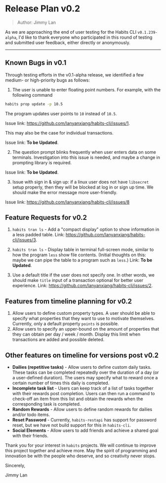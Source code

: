# Release Plan v0.2

> Author: Jimmy Lan

As we are approaching the end of user testing for the Habits CLI `v0.1.239-alpha`, I'd like to thank everyone who participated in this round of testing and submitted user feedback, either directly or anonymously.

---

## Known Bugs in v0.1

Through testing efforts in the v0.1-alpha release, we identified a few medium- or high-priority bugs as follows:

1. The user is unable to enter floating point numbers. For example, with the following command
```bash
habits prop update -p 10.5
```

The program updates user points to `10` instead of `10.5`.

Issue link: https://github.com/lanyanxiang/habits-cli/issues/1.

This may also be the case for individual transactions.

Issue link: **To be Updated**.

2. The question prompt blinks frequently when user enters data on some terminals. Investigation into this issue is needed, and maybe a change in prompting library is required.

Issue link: **To be Updated**.

3. Issue with sign in & sign up: if a linux user does not have `libsecret` setup properly, then they will be blocked at log in or sign up time. We should make the error message more user-friendly.

Issue link: https://github.com/lanyanxiang/habits-cli/issues/8

## Feature Requests for v0.2

1. `habits tran ls` - Add a "compact display" option to show information in a less padded table. Link: https://github.com/lanyanxiang/habits-cli/issues/3.

2. `habits tran ls` - Display table in terminal full-screen mode, similar to how the program `less` show file contents. (Initial thoughts on this: maybe we can pipe the table to a program such as `less`.) Link: **To be Updated**.

3. Use a default title if the user does not specify one. In other words, we should make `title` input of a transaction optional for better user experience. Link: https://github.com/lanyanxiang/habits-cli/issues/2.

## Features from timeline planning for v0.2

1. Allow users to define custom property types. A user should be able to specify what properties that they want to use to motivate themselves. Currently, only a default property `points` is possible.
2. Allow users to specify an upper-bound on the amount of properties that they can obtain per day / week / month. Display this limit when transactions are added and possible deleted.

## Other features on timeline for versions post v0.2

* **Dailies (repetitive tasks)** - Allow users to define custom daily tasks. These tasks can be completed repeatedly over the duration of a day (or a user-defined duration). The users may specify what to reward once a certain number of times this daily is completed.
* **Incomplete task list** - Users can keep track of a list of tasks together with their rewards post completion. Users can then run a command to check-off an item from this list and obtain the rewards when the corresponding task is completed.
* **Random Rewards** - Allow users to define random rewards for dailies and/or todo items.
* **Reset Password** - Currently, `habits-restapi` has support for password reset, but we have not build support for this in `habits-cli`.
* **Social Elements** - Allow users to add friends and achieve a shared goal with their friends.

Thank you for your interest in `habits` projects. We will continue to improve this project together and achieve more. May the spirit of programming and innovation be with the people who deserve, and so creativity never stops.


Sincerely,

Jimmy Lan
